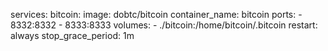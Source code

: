 services:
bitcoin:
image: dobtc/bitcoin
container_name: bitcoin
ports: - 8332:8332 - 8333:8333
volumes: - ./bitcoin:/home/bitcoin/.bitcoin
restart: always
stop_grace_period: 1m
